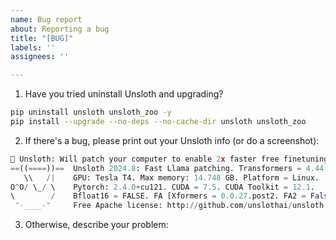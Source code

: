 ```yaml
---
name: Bug report
about: Reporting a bug
title: "[BUG]"
labels: ''
assignees: ''

---
```


1. Have you tried uninstall Unsloth and upgrading?
```bash
pip uninstall unsloth unsloth_zoo -y
pip install --upgrade --no-deps --no-cache-dir unsloth unsloth_zoo
```
2. If there's a bug, please print out your Unsloth info (or do a screenshot):
```python
🦥 Unsloth: Will patch your computer to enable 2x faster free finetuning.
==((====))==  Unsloth 2024.8: Fast Llama patching. Transformers = 4.44.2.
   \\   /|    GPU: Tesla T4. Max memory: 14.748 GB. Platform = Linux.
O^O/ \_/ \    Pytorch: 2.4.0+cu121. CUDA = 7.5. CUDA Toolkit = 12.1.
\        /    Bfloat16 = FALSE. FA [Xformers = 0.0.27.post2. FA2 = False]
 "-____-"     Free Apache license: http://github.com/unslothai/unsloth
```
3. Otherwise, describe your problem:
